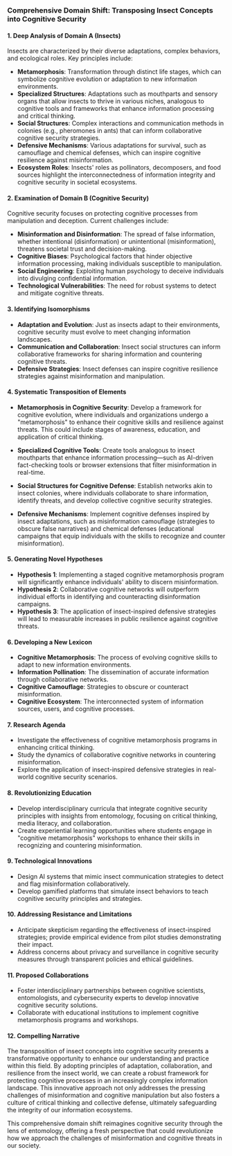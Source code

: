### Comprehensive Domain Shift: Transposing Insect Concepts into Cognitive Security

#### 1. Deep Analysis of Domain A (Insects)
Insects are characterized by their diverse adaptations, complex behaviors, and ecological roles. Key principles include:

- **Metamorphosis**: Transformation through distinct life stages, which can symbolize cognitive evolution or adaptation to new information environments.
- **Specialized Structures**: Adaptations such as mouthparts and sensory organs that allow insects to thrive in various niches, analogous to cognitive tools and frameworks that enhance information processing and critical thinking.
- **Social Structures**: Complex interactions and communication methods in colonies (e.g., pheromones in ants) that can inform collaborative cognitive security strategies.
- **Defensive Mechanisms**: Various adaptations for survival, such as camouflage and chemical defenses, which can inspire cognitive resilience against misinformation.
- **Ecosystem Roles**: Insects' roles as pollinators, decomposers, and food sources highlight the interconnectedness of information integrity and cognitive security in societal ecosystems.

#### 2. Examination of Domain B (Cognitive Security)
Cognitive security focuses on protecting cognitive processes from manipulation and deception. Current challenges include:

- **Misinformation and Disinformation**: The spread of false information, whether intentional (disinformation) or unintentional (misinformation), threatens societal trust and decision-making.
- **Cognitive Biases**: Psychological factors that hinder objective information processing, making individuals susceptible to manipulation.
- **Social Engineering**: Exploiting human psychology to deceive individuals into divulging confidential information.
- **Technological Vulnerabilities**: The need for robust systems to detect and mitigate cognitive threats.

#### 3. Identifying Isomorphisms
- **Adaptation and Evolution**: Just as insects adapt to their environments, cognitive security must evolve to meet changing information landscapes.
- **Communication and Collaboration**: Insect social structures can inform collaborative frameworks for sharing information and countering cognitive threats.
- **Defensive Strategies**: Insect defenses can inspire cognitive resilience strategies against misinformation and manipulation.

#### 4. Systematic Transposition of Elements
- **Metamorphosis in Cognitive Security**: Develop a framework for cognitive evolution, where individuals and organizations undergo a "metamorphosis" to enhance their cognitive skills and resilience against threats. This could include stages of awareness, education, and application of critical thinking.
  
- **Specialized Cognitive Tools**: Create tools analogous to insect mouthparts that enhance information processing—such as AI-driven fact-checking tools or browser extensions that filter misinformation in real-time.

- **Social Structures for Cognitive Defense**: Establish networks akin to insect colonies, where individuals collaborate to share information, identify threats, and develop collective cognitive security strategies.

- **Defensive Mechanisms**: Implement cognitive defenses inspired by insect adaptations, such as misinformation camouflage (strategies to obscure false narratives) and chemical defenses (educational campaigns that equip individuals with the skills to recognize and counter misinformation).

#### 5. Generating Novel Hypotheses
- **Hypothesis 1**: Implementing a staged cognitive metamorphosis program will significantly enhance individuals' ability to discern misinformation.
- **Hypothesis 2**: Collaborative cognitive networks will outperform individual efforts in identifying and counteracting disinformation campaigns.
- **Hypothesis 3**: The application of insect-inspired defensive strategies will lead to measurable increases in public resilience against cognitive threats.

#### 6. Developing a New Lexicon
- **Cognitive Metamorphosis**: The process of evolving cognitive skills to adapt to new information environments.
- **Information Pollination**: The dissemination of accurate information through collaborative networks.
- **Cognitive Camouflage**: Strategies to obscure or counteract misinformation.
- **Cognitive Ecosystem**: The interconnected system of information sources, users, and cognitive processes.

#### 7. Research Agenda
- Investigate the effectiveness of cognitive metamorphosis programs in enhancing critical thinking.
- Study the dynamics of collaborative cognitive networks in countering misinformation.
- Explore the application of insect-inspired defensive strategies in real-world cognitive security scenarios.

#### 8. Revolutionizing Education
- Develop interdisciplinary curricula that integrate cognitive security principles with insights from entomology, focusing on critical thinking, media literacy, and collaboration.
- Create experiential learning opportunities where students engage in "cognitive metamorphosis" workshops to enhance their skills in recognizing and countering misinformation.

#### 9. Technological Innovations
- Design AI systems that mimic insect communication strategies to detect and flag misinformation collaboratively.
- Develop gamified platforms that simulate insect behaviors to teach cognitive security principles and strategies.

#### 10. Addressing Resistance and Limitations
- Anticipate skepticism regarding the effectiveness of insect-inspired strategies; provide empirical evidence from pilot studies demonstrating their impact.
- Address concerns about privacy and surveillance in cognitive security measures through transparent policies and ethical guidelines.

#### 11. Proposed Collaborations
- Foster interdisciplinary partnerships between cognitive scientists, entomologists, and cybersecurity experts to develop innovative cognitive security solutions.
- Collaborate with educational institutions to implement cognitive metamorphosis programs and workshops.

#### 12. Compelling Narrative
The transposition of insect concepts into cognitive security presents a transformative opportunity to enhance our understanding and practice within this field. By adopting principles of adaptation, collaboration, and resilience from the insect world, we can create a robust framework for protecting cognitive processes in an increasingly complex information landscape. This innovative approach not only addresses the pressing challenges of misinformation and cognitive manipulation but also fosters a culture of critical thinking and collective defense, ultimately safeguarding the integrity of our information ecosystems. 

This comprehensive domain shift reimagines cognitive security through the lens of entomology, offering a fresh perspective that could revolutionize how we approach the challenges of misinformation and cognitive threats in our society.
